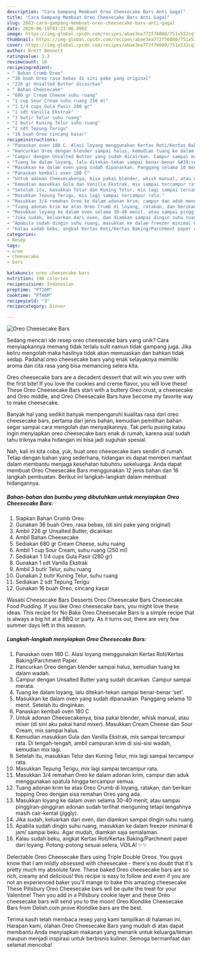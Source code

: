 ```yaml
---
description: "Cara Gampang Membuat Oreo Cheesecake Bars Anti Gagal"
title: "Cara Gampang Membuat Oreo Cheesecake Bars Anti Gagal"
slug: 2663-cara-gampang-membuat-oreo-cheesecake-bars-anti-gagal
date: 2020-06-19T03:23:06.990Z
image: https://img-global.cpcdn.com/recipes/abae3ea772f76080/751x532cq70/oreo-cheesecake-bars-foto-resep-utama.jpg
thumbnail: https://img-global.cpcdn.com/recipes/abae3ea772f76080/751x532cq70/oreo-cheesecake-bars-foto-resep-utama.jpg
cover: https://img-global.cpcdn.com/recipes/abae3ea772f76080/751x532cq70/oreo-cheesecake-bars-foto-resep-utama.jpg
author: Brett Bennett
ratingvalue: 3.3
reviewcount: 10
recipeingredient:
- " Bahan Crumb Oreo"
- "36 buah Oreo rasa bebas di sini pake yang original"
- "226 gr Unsalted Butter dicairkan"
- " Bahan Cheesecake"
- "680 gr Cream Cheese suhu ruang"
- "1 cup Sour Cream suhu ruang 250 ml"
- "1 1/4 cups Gula Pasir 280 gr"
- "1 sdt Vanilla Ekstrak"
- "3 butir Telur suhu ruang"
- "2 butir Kuning Telur suhu ruang"
- "2 sdt Tepung Terigu"
- "16 buah Oreo cincang kasar"
recipeinstructions:
- "Panaskan oven 180 C. Alasi loyang menggunakan Kertas Roti/Kertas Baking/Parchment Paper."
- "Hancurkan Oreo dengan blender sampai halus, kemudian tuang ke dalam wadah."
- "Campur dengan Unsalted Butter yang sudah dicairkan. Campur sampai merata."
- "Tuang ke dalam loyang, lalu ditekan-tekan sampai benar-benar &#39;set&#39;."
- "Masukkan ke dalam oven yang sudah dipanaskan. Panggang selama 10 menit. Setelah itu dinginkan."
- "Panaskan kembali oven 180 C"
- "Untuk adonan Cheesecakenya, bisa pakai blender, whisk manual, atau mixer (di sini aku pakai hand mixer). Masukkan Cream Cheese dan Sour Cream, mix sampai halus."
- "Kemudian masukkan Gula dan Vanilla Ekstrak, mix sampai tercampur rata. Di tengah-tengah, ambil campuran krim di sisi-sisi wadah, kemudian mix lagi."
- "Setelah itu, masukkan Telur dan Kuning Telur, mix lagi sampai tercampur rata."
- "Masukkan Tepung Terigu, mix lagi sampai tercampur rata."
- "Masukkan 3/4 remahan Oreo ke dalam adonan krim, campur dan aduk menggunakan spatula hingga tercampur semua."
- "Tuang adonan krim ke atas Oreo Crumb di loyang, ratakan, dan berikan topping Oreo dengan sisa remahan Oreo yang ada."
- "Masukkan loyang ke dalam oven selama 30-40 menit, atau sampai pinggiran-pinggiran adonan sudah terlihat menguning tetapi tengahnya masih cair-kental (jiggly)."
- "Jika sudah, keluarkan dari oven, dan diamkan sampai dingin suhu ruang."
- "Apabila sudah dingin suhu ruang, masukkan ke dalam freezer minimal 6 jam/ sampai beku. Agar mudah, diamkan saja semalaman."
- "Kalau sudah beku, angkat Kertas Roti/Kertas Baking/Parchment paper dari loyang. Potong-potong sesuai selera, VOILA! ✨✨"
categories:
- Resep
tags:
- oreo
- cheesecake
- bars

katakunci: oreo cheesecake bars 
nutrition: 190 calories
recipecuisine: Indonesian
preptime: "PT16M"
cooktime: "PT46M"
recipeyield: "3"
recipecategory: Dinner

---
```



![Oreo Cheesecake Bars](https://img-global.cpcdn.com/recipes/abae3ea772f76080/751x532cq70/oreo-cheesecake-bars-foto-resep-utama.jpg)

Sedang mencari ide resep oreo cheesecake bars yang unik? Cara menyiapkannya memang tidak terlalu sulit namun tidak gampang juga. Jika keliru mengolah maka hasilnya tidak akan memuaskan dan bahkan tidak sedap. Padahal oreo cheesecake bars yang enak selayaknya memiliki aroma dan cita rasa yang bisa memancing selera kita.

Oreo cheesecake bars are a decadent dessert that will win you over with the first bite! If you love the cookies and creme flavor, you will love these! These Oreo Cheesecake Bars start with a buttery Oreo crust, a cheesecake and Oreo middle, and Oreo Cheesecake Bars have become my favorite way to make cheesecake.

Banyak hal yang sedikit banyak mempengaruhi kualitas rasa dari oreo cheesecake bars, pertama dari jenis bahan, kemudian pemilihan bahan segar sampai cara mengolah dan menyajikannya. Tak perlu pusing kalau ingin menyiapkan oreo cheesecake bars enak di rumah, karena asal sudah tahu triknya maka hidangan ini bisa jadi suguhan spesial.


Nah, kali ini kita coba, yuk, buat oreo cheesecake bars sendiri di rumah. Tetap dengan bahan yang sederhana, hidangan ini dapat memberi manfaat dalam membantu menjaga kesehatan tubuhmu sekeluarga. Anda dapat membuat Oreo Cheesecake Bars menggunakan 12 jenis bahan dan 16 langkah pembuatan. Berikut ini langkah-langkah dalam membuat hidangannya.

<!--inarticleads1-->

##### Bahan-bahan dan bumbu yang dibutuhkan untuk menyiapkan Oreo Cheesecake Bars:

1. Siapkan  Bahan Crumb Oreo
1. Gunakan 36 buah Oreo, rasa bebas, (di sini pake yang original)
1. Ambil 226 gr Unsalted Butter, dicairkan
1. Ambil  Bahan Cheesecake
1. Sediakan 680 gr Cream Cheese, suhu ruang
1. Ambil 1 cup Sour Cream, suhu ruang (250 ml)
1. Sediakan 1 1/4 cups Gula Pasir (280 gr)
1. Gunakan 1 sdt Vanilla Ekstrak
1. Ambil 3 butir Telur, suhu ruang
1. Gunakan 2 butir Kuning Telur, suhu ruang
1. Sediakan 2 sdt Tepung Terigu
1. Gunakan 16 buah Oreo, cincang kasar


Wasabi Cheesecake Bars Desserts Oreo Cheesecake Bars Cheesecake Food Pudding. If you like Oreo cheesecake bars, you might love these ideas. This recipe for No Bake Oreo Cheesecake Bars is a simple recipe that is always a big hit at a BBQ or party. As it turns out, there are very few summer days left in this season. 

<!--inarticleads2-->

##### Langkah-langkah menyiapkan Oreo Cheesecake Bars:

1. Panaskan oven 180 C. Alasi loyang menggunakan Kertas Roti/Kertas Baking/Parchment Paper.
1. Hancurkan Oreo dengan blender sampai halus, kemudian tuang ke dalam wadah.
1. Campur dengan Unsalted Butter yang sudah dicairkan. Campur sampai merata.
1. Tuang ke dalam loyang, lalu ditekan-tekan sampai benar-benar &#39;set&#39;.
1. Masukkan ke dalam oven yang sudah dipanaskan. Panggang selama 10 menit. Setelah itu dinginkan.
1. Panaskan kembali oven 180 C
1. Untuk adonan Cheesecakenya, bisa pakai blender, whisk manual, atau mixer (di sini aku pakai hand mixer). Masukkan Cream Cheese dan Sour Cream, mix sampai halus.
1. Kemudian masukkan Gula dan Vanilla Ekstrak, mix sampai tercampur rata. Di tengah-tengah, ambil campuran krim di sisi-sisi wadah, kemudian mix lagi.
1. Setelah itu, masukkan Telur dan Kuning Telur, mix lagi sampai tercampur rata.
1. Masukkan Tepung Terigu, mix lagi sampai tercampur rata.
1. Masukkan 3/4 remahan Oreo ke dalam adonan krim, campur dan aduk menggunakan spatula hingga tercampur semua.
1. Tuang adonan krim ke atas Oreo Crumb di loyang, ratakan, dan berikan topping Oreo dengan sisa remahan Oreo yang ada.
1. Masukkan loyang ke dalam oven selama 30-40 menit, atau sampai pinggiran-pinggiran adonan sudah terlihat menguning tetapi tengahnya masih cair-kental (jiggly).
1. Jika sudah, keluarkan dari oven, dan diamkan sampai dingin suhu ruang.
1. Apabila sudah dingin suhu ruang, masukkan ke dalam freezer minimal 6 jam/ sampai beku. Agar mudah, diamkan saja semalaman.
1. Kalau sudah beku, angkat Kertas Roti/Kertas Baking/Parchment paper dari loyang. Potong-potong sesuai selera, VOILA! ✨✨


Delectable Oreo Cheesecake Bars using Triple Double Oreos. You guys know that I am mildly obsessed with cheesecake - there&#39;s no doubt that it&#39;s pretty much my absolute fave. These baked Oreo cheesecake bars are so rich, creamy and delicious! this recipe is easy to follow and even if you are not an experienced baker you&#39;ll mange to bake this amazing cheesecake These Pillsbury Oreo Cheesecake bars will be quite the treat for your Valentine! Then you add in a Pillsbury cookie layer and these Oreo cheesecake bars will send you to the moon! Oreo Klondike Cheesecake Bars from Delish.com prove Klondike bars are the best. 

Terima kasih telah membaca resep yang kami tampilkan di halaman ini. Harapan kami, olahan Oreo Cheesecake Bars yang mudah di atas dapat membantu Anda menyiapkan makanan yang menarik untuk keluarga/teman maupun menjadi inspirasi untuk berbisnis kuliner. Semoga bermanfaat dan selamat mencoba!
